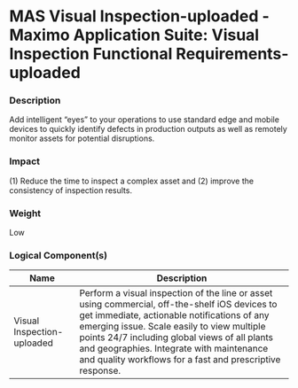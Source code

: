 
#  MAS Visual Inspection-uploaded - Maximo Application Suite: Visual Inspection Functional Requirements-uploaded



### Description

Add intelligent “eyes” to your operations to use standard edge and mobile devices to quickly identify defects in production outputs as well as remotely monitor assets for potential disruptions.




### Impact

(1) Reduce the time to inspect a complex asset  and (2) improve the consistency of inspection results.




### Weight

Low








### Logical Component(s)

| Name | Description |
| --- | --- |
 | Visual Inspection-uploaded | Perform a visual inspection of the line or asset using commercial, off-the-shelf iOS devices to get immediate, actionable notifications of any emerging issue. Scale easily to view multiple points 24/7 including global views of all plants and geographies. Integrate with maintenance and quality workflows for a fast and prescriptive response. |
    



